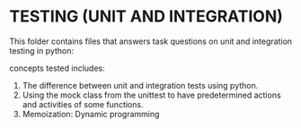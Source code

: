 # TESTING (UNIT AND INTEGRATION)

This folder contains files that answers task questions on unit and integration testing in python:

concepts tested includes:
  1. The difference between unit and integration tests using python.
  2. Using the mock class from the unittest to have predetermined actions and activities of some functions. 
  3. Memoization: Dynamic programming

